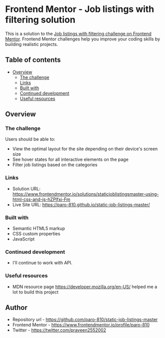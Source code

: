 # Frontend Mentor - Job listings with filtering solution

This is a solution to the [Job listings with filtering challenge on Frontend Mentor](https://www.frontendmentor.io/challenges/job-listings-with-filtering-ivstIPCt). Frontend Mentor challenges help you improve your coding skills by building realistic projects. 

## Table of contents

- [Overview](#overview)
  - [The challenge](#the-challenge)
  - [Links](#links)
  - [Built with](#built-with)
  - [Continued development](#continued-development)
  - [Useful resources](#useful-resources)


## Overview

### The challenge

Users should be able to:

- View the optimal layout for the site depending on their device's screen size
- See hover states for all interactive elements on the page
- Filter job listings based on the categories


### Links

- Solution URL: https://www.frontendmentor.io/solutions/staticjoblistingsmaster-using-html-css-and-js-hZPlfxj-Fm
- Live Site URL: https://paro-810.github.io/static-job-listings-master/


### Built with

- Semantic HTML5 markup
- CSS custom properties
- JavaScript


### Continued development

- I'll continue to work with API.

### Useful resources

- MDN resource page https://developer.mozilla.org/en-US/ helped me a lot to build this project

## Author

- Repository url - https://github.com/paro-810/static-job-listings-master
- Frontend Mentor - https://www.frontendmentor.io/profile/paro-810
- Twitter - https://twitter.com/praveen2552002
